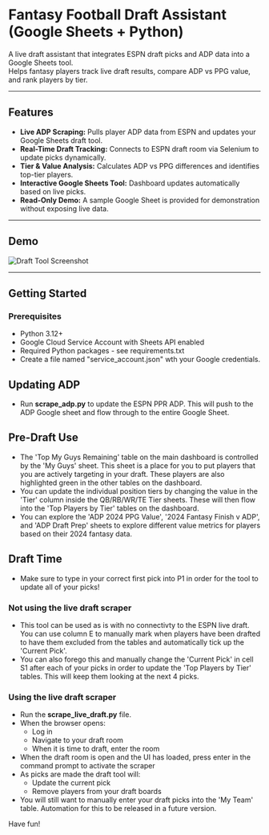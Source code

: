 # Fantasy Football Draft Assistant (Google Sheets + Python)

A live draft assistant that integrates ESPN draft picks and ADP data into a Google Sheets tool.  
Helps fantasy players track live draft results, compare ADP vs PPG value, and rank players by tier.

---

## Features

- **Live ADP Scraping:** Pulls player ADP data from ESPN and updates your Google Sheets draft tool.
- **Real-Time Draft Tracking:** Connects to ESPN draft room via Selenium to update picks dynamically.
- **Tier & Value Analysis:** Calculates ADP vs PPG differences and identifies top-tier players.
- **Interactive Google Sheets Tool:** Dashboard updates automatically based on live picks.
- **Read-Only Demo:** A sample Google Sheet is provided for demonstration without exposing live data.

---

## Demo

![Draft Tool Screenshot](assets/draft_tool.gif)  


---

## Getting Started

### Prerequisites

- Python 3.12+
- Google Cloud Service Account with Sheets API enabled
- Required Python packages - see requirements.txt
- Create a file named "service_account.json" wth your Google credentials.

## Updating ADP

- Run **scrape_adp.py** to update the ESPN PPR ADP.  This will push to the ADP Google sheet and flow through to the entire Google Sheet.

## Pre-Draft Use

- The 'Top My Guys Remaining' table on the main dashboard is controlled by the 'My Guys' sheet.  This sheet is a place for you to put players that you are actively targeting in your draft.
  These players are also highlighted green in the other tables on the dashboard.
- You can update the individual position tiers by changing the value in the 'Tier' column inside the QB/RB/WR/TE Tier sheets.  These will then flow into the 'Top Players by Tier' tables on the dashboard.
- You can explore the 'ADP 2024 PPG Value', '2024 Fantasy Finish v ADP', and 'ADP Draft Prep' sheets to explore different value metrics for players based on their 2024 fantasy data.

## Draft Time
- Make sure to type in your correct first pick into P1 in order for the tool to update all of your picks!
  
### Not using the live draft scraper
- This tool can be used as is with no connectivty to the ESPN live draft.  You can use column E to manually mark when players have been drafted to have them excluded from the tables and automatically tick up the 'Current Pick'.
- You can also forego this and manually change the 'Current Pick' in cell S1 after each of your picks in order to update the 'Top Players by Tier' tables.  This will keep them looking at the next 4 picks.

### Using the live draft scraper
- Run the **scrape_live_draft.py** file.
- When the browser opens:
  -   Log in
  -   Navigate to your draft room
  -   When it is time to draft, enter the room
- When the draft room is open and the UI has loaded, press enter in the command prompt to activate the scraper
- As picks are made the draft tool will:
  - Update the current pick
  - Remove players from your draft boards
- You will still want to manually enter your draft picks into the 'My Team' table.  Automation for this to be released in a future version.

Have fun!


